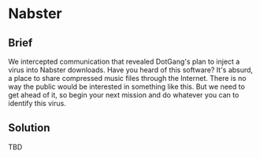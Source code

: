 # Nabster

## Brief

We intercepted communication that revealed DotGang's plan to inject a virus into Nabster downloads. Have you heard of this software? It's absurd, a place to share compressed music files through the Internet. There is no way the public would be interested in something like this. But we need to get ahead of it, so begin your next mission and do whatever you can to identify this virus.

## Solution

TBD
